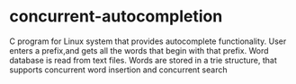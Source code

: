# concurrent-autocompletion
C program for Linux system that provides autocomplete functionality. User enters a prefix,and gets all the words that begin with that prefix. Word database is read from text files. Words are stored in a trie structure, that supports concurrent word insertion and concurrent search
